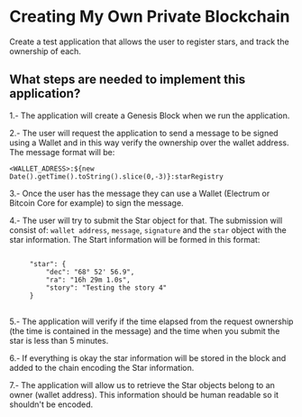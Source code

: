 # Creating My Own Private Blockchain

Create a test application that allows the user to register stars, and track the ownership of each.

## What steps are needed to implement this application?

1.- The application will create a Genesis Block when we run the application.

2.- The user will request the application to send a message to be signed using a Wallet and in this way verify the ownership over the wallet address. The message format will be:

<code><WALLET_ADRESS>:${new Date().getTime().toString().slice(0,-3)}:starRegistry</code>

3.- Once the user has the message they can use a Wallet (Electrum or Bitcoin Core for example) to sign the message.

4.- The user will try to submit the Star object for that. The submission will consist of: <code>wallet address</code>, <code>message</code>, <code>signature</code> and the <code>star</code> object with the star information. The Start information will be formed in this format:

<pre>
<code>
     "star": {
         "dec": "68° 52' 56.9",
         "ra": "16h 29m 1.0s",
         "story": "Testing the story 4"
     }
</code>
</pre>

5.- The application will verify if the time elapsed from the request ownership (the time is contained in the message) and the time when you submit the star is less than 5 minutes.

6.- If everything is okay the star information will be stored in the block and added to the chain encoding the Star information.

7.- The application will allow us to retrieve the Star objects belong to an owner (wallet address). This information should be human readable so it shouldn't be encoded.

